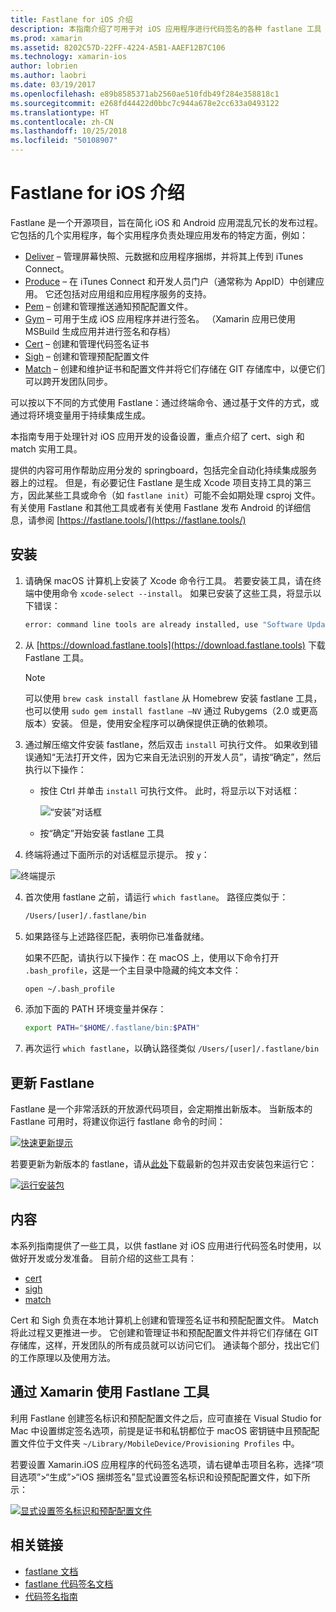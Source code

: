 ```yaml
---
title: Fastlane for iOS 介绍
description: 本指南介绍了可用于对 iOS 应用程序进行代码签名的各种 fastlane 工具 其中介绍了如何更新、安装和使用 fastlane 工具。
ms.prod: xamarin
ms.assetid: 8202C57D-22FF-4224-A5B1-AAEF12B7C106
ms.technology: xamarin-ios
author: lobrien
ms.author: laobri
ms.date: 03/19/2017
ms.openlocfilehash: e89b8585371ab2560ae510fdb49f284e358818c1
ms.sourcegitcommit: e268fd44422d0bbc7c944a678e2cc633a0493122
ms.translationtype: HT
ms.contentlocale: zh-CN
ms.lasthandoff: 10/25/2018
ms.locfileid: "50108907"
---
```

# <a name="introduction-to-fastlane-for-ios"></a>Fastlane for iOS 介绍

Fastlane 是一个开源项目，旨在简化 iOS 和 Android 应用混乱冗长的发布过程。 它包括的几个实用程序，每个实用程序负责处理应用发布的特定方面，例如：

- [Deliver](https://github.com/fastlane/fastlane/tree/master/deliver#readme) – 管理屏幕快照、元数据和应用程序捆绑，并将其上传到 iTunes Connect。
- [Produce](https://github.com/fastlane/fastlane/tree/master/produce#readme) – 在 iTunes Connect 和开发人员门户（通常称为 AppID）中创建应用。 它还包括对应用组和应用程序服务的支持。
- [Pem](https://github.com/fastlane/fastlane/tree/master/pem#readme) – 创建和管理推送通知预配配置文件。
- [Gym](https://github.com/fastlane/fastlane/tree/master/gym#readme) – 可用于生成 iOS 应用程序并进行签名。 （Xamarin 应用已使用 MSBuild 生成应用并进行签名和存档）
- [Cert](https://github.com/fastlane/fastlane/tree/master/cert#readme) – 创建和管理代码签名证书 
- [Sigh](https://github.com/fastlane/fastlane/tree/master/sigh#readme) – 创建和管理预配配置文件
- [Match](https://github.com/fastlane/fastlane/tree/master/match#readme) – 创建和维护证书和配置文件并将它们存储在 GIT 存储库中，以便它们可以跨开发团队同步。

可以按以下不同的方式使用 Fastlane：通过终端命令、通过基于文件的方式，或通过将环境变量用于持续集成生成。 

本指南专用于处理针对 iOS 应用开发的设备设置，重点介绍了 cert、sigh 和 match 实用工具。 

提供的内容可用作帮助应用分发的 springboard，包括完全自动化持续集成服务器上的过程。 但是，有必要记住 Fastlane 是生成 Xcode 项目支持工具的第三方，因此某些工具或命令（如 `fastlane init`）可能不会如期处理 csproj 文件。 有关使用 Fastlane 和其他工具或者有关使用 Fastlane 发布 Android 的详细信息，请参阅 [https://fastlane.tools/](https://fastlane.tools/)

<a name="Installation" />

## <a name="installation"></a>安装

1. 请确保 macOS 计算机上安装了 Xcode 命令行工具。 若要安装工具，请在终端中使用命令 `xcode-select --install`。 如果已安装了这些工具，将显示以下错误：

    ```bash
    error: command line tools are already installed, use "Software Update" to install updates
    ```

2. 从 [https://download.fastlane.tools](https://download.fastlane.tools) 下载 Fastlane 工具。 

    > [!NOTE]
    > 可以使用 `brew cask install fastlane` 从 Homebrew 安装 fastlane 工具，也可以使用 `sudo gem install fastlane –NV` 通过 Rubygems（2.0 或更高版本）安装。 但是，使用安全程序可以确保提供正确的依赖项。 

3. 通过解压缩文件安装 fastlane，然后双击 `install` 可执行文件。 如果收到错误通知“无法打开文件，因为它来自无法识别的开发人员”，请按“确定”，然后执行以下操作：
    - 按住 Ctrl 并单击 `install` 可执行文件。 此时，将显示以下对话框：

      ![](images/fastlane-image12.png "“安装”对话框")
    
    - 按“确定”开始安装 fastlane 工具

4. 终端将通过下面所示的对话框显示提示。 按 `y`：

  ![](images/fastlane-image13.png "终端提示")
 
4. 首次使用 fastlane 之前，请运行 `which fastlane`。 路径应类似于： 

    ```bash
    /Users/[user]/.fastlane/bin
    ```

5. 如果路径与上述路径匹配，表明你已准备就绪。

     如果不匹配，请执行以下操作：在 macOS 上，使用以下命令打开 `.bash_profile`，这是一个主目录中隐藏的纯文本文件：

    ```bash
    open ~/.bash_profile
    ```

6. 添加下面的 PATH 环境变量并保存： 

    ```bash
    export PATH="$HOME/.fastlane/bin:$PATH"
    ```

7.  再次运行 `which fastlane`，以确认路径类似 `/Users/[user]/.fastlane/bin`


## <a name="updating-fastlane"></a>更新 Fastlane

Fastlane 是一个非常活跃的开放源代码项目，会定期推出新版本。 当新版本的 Fastlane 可用时，将建议你运行 fastlane 命令的时间：

[![](images/fastlane-image0.png "快速更新提示")](images/fastlane-image0.png#lightbox)


若要更新为新版本的 fastlane，请从[此处](https://download.fastlane.tools)下载最新的包并双击安装包来运行它：

[![](images/fastlane-image0a.png "运行安装包")](images/fastlane-image0a.png#lightbox)


## <a name="contents"></a>内容

本系列指南提供了一些工具，以供 fastlane 对 iOS 应用进行代码签名时使用，以做好开发或分发准备。 目前介绍的这些工具有：

- [cert](~/ios/deploy-test/provisioning/fastlane/cert.md)
- [sigh](~/ios/deploy-test/provisioning/fastlane/sigh.md)
- [match](~/ios/deploy-test/provisioning/fastlane/match.md)

Cert 和 Sigh 负责在本地计算机上创建和管理签名证书和预配配置文件。 Match 将此过程又更推进一步。 它创建和管理证书和预配配置文件并将它们存储在 GIT 存储库，这样，开发团队的所有成员就可以访问它们。 通读每个部分，找出它们的工作原理以及使用方法。

## <a name="using-fastlane-tools-with-xamarin"></a>通过 Xamarin 使用 Fastlane 工具

利用 Fastlane 创建签名标识和预配配置文件之后，应可直接在 Visual Studio for Mac 中设置绑定签名选项，前提是证书和私钥都位于 macOS 密钥链中且预配配置文件位于文件夹 `~/Library/MobileDevice/Provisioning Profiles` 中。

若要设置 Xamarin.iOS 应用程序的代码签名选项，请右键单击项目名称，选择“项目选项”>“生成”>“iOS 捆绑签名”显式设置签名标识和设预配配置文件，如下所示：

[![](images/fastlane-image11.png "显式设置签名标识和预配配置文件")](images/fastlane-image11.png#lightbox)

## <a name="related-links"></a>相关链接

- [fastlane 文档](https://fastlane.tools/)
- [fastlane 代码签名文档](https://docs.fastlane.tools/codesigning/getting-started/)
- [代码签名指南](https://codesigning.guide/)
